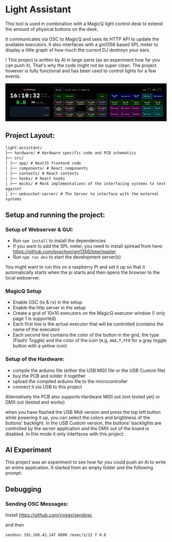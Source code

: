 # Light Assistant

This tool is used in combination with a MagicQ light control desk to extend the amount of physical buttons on the desk.

It communicates via OSC to MagicQ and uses its HTTP API to update the available executors. It also interfaces with a gm1356 based SPL meter to display a little graph of how much the current DJ destroys your ears.

! This project is written by AI in large parts (as an experiment how far you can push it). That's why the code might not be super clean. The project however is fully functional and has been used to control lights for a few events.

![Project Screenshot](docs/example-render.png)

## Project Layout:

```
light-assistant/
├── hardware/ # Hardware specific code and PCB schematics
├── src/
│ ├── app/ # NextJS frontend code
│ ├── components/ # React components
│ ├── contexts/ # React contexts
│ ├── hooks/ # React hooks
│ ├── mocks/ # Mock implementations of the interfacing systems to test against
│ ├── websocket-server/ # The Server to interface with the external systems
```

## Setup and running the project:

### Setup of Webserver & GUI:

- Run `npm install` to install the dependencies
- If you want to add the SPL meter, you need to install splread from here: https://github.com/pvachon/gm1356/tree/master
- Run `npm run dev` to start the development server(s)

You might want to run this on a raspberry PI and set it up so that it automatically starts when the pi starts and then opens the browser to the local webserver.

### MagicQ Setup

- Enable OSC (tx & rx) in the setup
- Enable the http server in the setup
- Create a grid of 10x10 executors on the MagicQ executor window (! only page 1 is supported)
- Each first line is the actual executor that will be controlled (contains the name of the executor)
- Each second line contains the color of the button in the grid, the type (Flash/ Toggle) and the color of the icon (e.g. `AAA,T,FF0` for a gray toggle button with a yellow icon)

### Setup of the Hardware:

- compile the arduino file (either the USB MIDI file or the USB Custom file)
- buy the PCB and solder it together
- upload the compiled arduino file to the microcontroller
- connect it via USB to this project

Alternatively the PCB also supports Hardware MIDI out (not tested yet) or DMX out (tested and works)

when you have flashed the USB Midi version and press the top left button while powering it up, you can select the
colors and brightness of the buttons' backlight. In the USB Custom version, the buttons' backlights are controlled by the server application and the DMX out of the board is disabled. In this mode it only interfaces with this project.

## AI Experiment

This project was an experiment to see how far you could push an AI to write an entire application. It started from an empty folder and the following prompt:

## Debugging

### Sending OSC Messages:

Install https://github.com/yoggy/sendosc

and then

```
sendosc 192.168.42.147 8000 /exec/1/12 f 0.6
```
